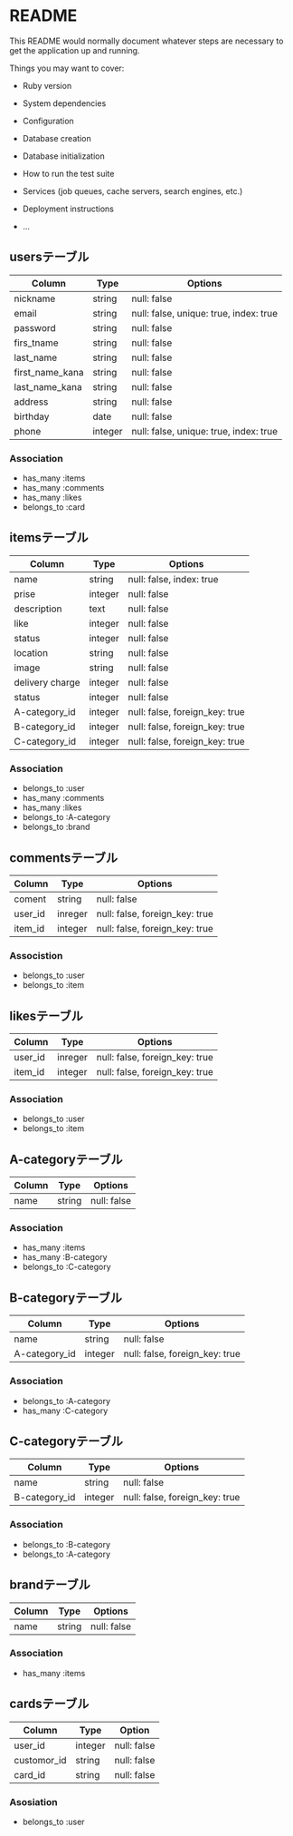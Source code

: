 # README

This README would normally document whatever steps are necessary to get the
application up and running.

Things you may want to cover:

* Ruby version

* System dependencies

* Configuration

* Database creation

* Database initialization

* How to run the test suite

* Services (job queues, cache servers, search engines, etc.)

* Deployment instructions

* ...
<!-- フリマアプリ「メルカリ」のクローンサイト -->
## usersテーブル
| Column     | Type  | Options          |
|----------------|---------|---------------------------|
| nickname    | string | null: false |
| email     | string | null: false, unique: true, index: true |
| password    | string | null: false        |
| firs_tname   | string | null: false        |
| last_name    | string | null: false        |
| first_name_kana | string | null: false        |
| last_name_kana | string | null: false        |
| address    | string  | null: false        |
| birthday    | date  | null: false        |
| phone     | integer | null: false, unique: true, index: true|
### Association
- has_many :items
- has_many :comments
- has_many :likes
- belongs_to :card

## itemsテーブル
| Column     | Type  | Options            |
|-----------------|---------|--------------------------------|
| name      | string | null: false, index: true    |
| prise      | integer | null: false          |
| description   | text  | null: false          |
| like      | integer | null: false          |
| status     | integer | null: false          |
| location    | string | null: false          |
| image      | string | null: false          |
| delivery charge | integer | null: false          |
| status | integer | null: false          |
| A-category_id  | integer | null: false, foreign_key: true |
| B-category_id  | integer | null: false, foreign_key: true |
| C-category_id  | integer | null: false, foreign_key: true |
### Association
- belongs_to :user
- has_many :comments
- has_many :likes
- belongs_to :A-category
- belongs_to :brand
## commentsテーブル
| Column | Type  | Options            |
|---------|---------|--------------------------------|
| coment | string | null: false          |
| user_id | inreger | null: false, foreign_key: true |
| item_id | integer | null: false, foreign_key: true |
### Associstion
- belongs_to :user
- belongs_to :item
## likesテーブル
| Column | Type  | Options            |
|---------|---------|--------------------------------|
| user_id | inreger | null: false, foreign_key: true |
| item_id | integer | null: false, foreign_key: true |
### Association
- belongs_to :user
- belongs_to :item
## A-categoryテーブル
| Column | Type  | Options   |
|---------|---------|-------------|
| name  | string | null: false |
### Association
- has_many :items
- has_many :B-category
- belongs_to :C-category
## B-categoryテーブル
| Column    | Type  | Options            |
|---------------|---------|--------------------------------|
| name     | string | null: false          |
| A-category_id | integer | null: false, foreign_key: true |
### Association
- belongs_to :A-category
- has_many :C-category
## C-categoryテーブル
| Column | Type  | Options               |
|---------|---------|--------------------------------------|
| name  | string | null: false             |
| B-category_id | integer | null: false, foreign_key: true |
### Association
- belongs_to :B-category
- belongs_to :A-category
## brandテーブル
| Column | Type  | Options   |
|---------|---------|-------------|
| name  | string | null: false |
### Association
- has_many :items
## cardsテーブル
| Column | Type | Option |
|---------|-------|------|
| user_id | integer | null: false |
| customor_id | string | null: false |
| card_id | string | null: false |
### Asosiation
- belongs_to :user


